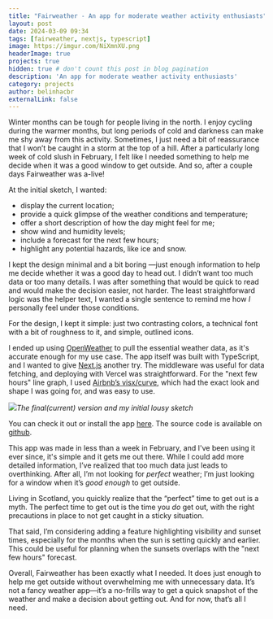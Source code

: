```yaml
---
title: "Fairweather - An app for moderate weather activity enthusiasts"
layout: post
date: 2024-03-09 09:34
tags: [fairweather, nextjs, typescript]
image: https://imgur.com/NiXmnXU.png
headerImage: true
projects: true
hidden: true # don't count this post in blog pagination
description: 'An app for moderate weather activity enthusiasts'
category: projects
author: belinhacbr
externalLink: false
---
```

Winter months can be tough for people living in the north. I enjoy cycling during the warmer months, but long periods of cold and darkness can make me shy away from this activity. Sometimes, I just need a bit of reassurance that I won’t be caught in a storm at the top of a hill. After a particularly long week of cold slush in February, I felt like I needed something to help me decide when it was a good window to get outside. And so, after a couple days Fairweather was a-live!

At the initial sketch, I wanted:
- display the current location;
- provide a quick glimpse of the weather conditions and temperature;
- offer a short description of how the day might feel for me;
- show wind and humidity levels;
- include a forecast for the next few hours;
- highlight any potential hazards, like ice and snow.

I kept the design minimal and a bit boring —just enough information to help me decide whether it was a good day to head out. I didn’t want too much data or too many details. I was after something that would be quick to read and would make the decision easier, not harder. The least straightforward logic was the helper text, I wanted a single sentence to remind me how *I* personally feel under those conditions.

For the design, I kept it simple: just two contrasting colors, a technical font with a bit of roughness to it, and simple, outlined icons.

I ended up using [OpenWeather](https://openweathermap.org/) to pull the essential weather data, as it's accurate enough for my use case. The app itself was built with TypeScript, and I wanted to give [Next.js](https://nextjs.org/docs) another try. The middleware was useful for data fetching, and deploying with Vercel was straightforward. For the "next few hours" line graph, I used [Airbnb’s visx/curve](https://airbnb.io/visx/docs/curve), which had the exact look and shape I was going for, and was easy to use.

![](https://imgur.com/dUZhy1B.png)*The final(current) version and my initial lousy sketch*

You can check it out or install the app [here](https://fairweather.belinhacbr.xyz/). The source code is available on [github](https://github.com/belinhacbr/fairweather).

This app was made in less than a week in February, and I've been using it ever since, it's simple and it gets me out there. While I could add more detailed information, I’ve realized that too much data just leads to overthinking. After all, I’m not looking for *perfect* weather; I’m just looking for a window when it’s *good enough* to get outside.

Living in Scotland, you quickly realize that the “perfect” time to get out is a myth. The perfect time to get out is the time you *do* get out, with the right precautions in place to not get caught in a sticky situation.

That said, I’m considering adding a feature highlighting visibility and sunset times, especially for the months when the sun is setting quickly and earlier. This could be useful for planning when the sunsets overlaps with the "next few hours" forecast.

Overall, Fairweather has been exactly what I needed. It does just enough to help me get outside without overwhelming me with unnecessary data. It’s not a fancy weather app—it’s a no-frills way to get a quick snapshot of the weather and make a decision about getting out. And for now, that’s all I need.
